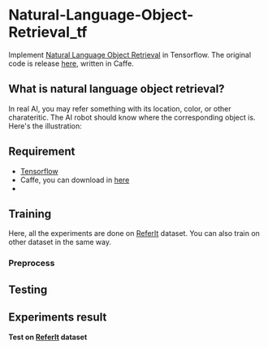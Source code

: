 # Natural-Language-Object-Retrieval_tf
Implement [Natural Language Object Retrieval](http://arxiv.org/abs/1511.04164) in Tensorflow. The original code is release [here](https://github.com/ronghanghu/natural-language-object-retrieval), written in Caffe.


## What is natural language object retrieval?
In real AI, you may refer something with its location, color, or other charateritic. The AI robot should know where the corresponding object is. Here's the illustration:   
   
   
## Requirement   
- [Tensorflow](https://github.com/tensorflow/tensorflow)
- Caffe, you can download in [here]()
- 


## Training
Here, all the experiments are done on [ReferIt](http://tamaraberg.com/referitgame/) dataset. You can also train on other dataset in the same way.
### Preprocess 


## Testing

## Experiments result
**Test on [ReferIt](http://tamaraberg.com/referitgame/) dataset**



